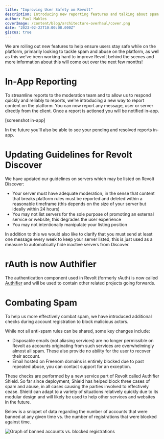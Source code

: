 ```yaml
---
title: "Improving User Safety on Revolt"
description: Introducing new reporting features and talking about spam.
author: Paul Makles
coverImage: /content/blog/architecture-overhaul/cover.png
date: "2023-02-22T10:00:00.000Z"
giscus: true
---
```


We are rolling out new features to help ensure users stay safe while on the platform, primarily looking to tackle spam and abuse on the platform, as well as this we've been working hard to improve Revolt behind the scenes and more information about this will come out over the next few months!

# In-App Reporting

To streamline reports to the moderation team and to allow us to respond quickly and reliably to reports, we're introducing a new way to report content on the platform. You can now report any message, user or server directly from the client. Once a report is actioned you will be notified in-app.

[screenshot in-app]

In the future you'll also be able to see your pending and resolved reports in-app.

# Updating Guidelines for Revolt Discover

We have updated our guidelines on servers which may be listed on Revolt Discover:

-   Your server must have adequate moderation, in the sense that content that breaks platform rules must be reported and deleted within a reasonable timeframe (this depends on the size of your server but ideally within 24 hours)
-   You may not list servers for the sole purpose of promoting an external service or website, this degrades the user experience
-   You may not intentionally manipulate your listing position

In addition to this we would also like to clarify that you must send at least one message every week to keep your server listed, this is just used as a measure to automatically hide inactive servers from Discover.

# rAuth is now Authifier

The authentication component used in Revolt (formerly rAuth) is now called [Authifier](https://github.com/Authifier) and will be used to contain other related projects going forwards.

# Combating Spam

To help us more effectively combat spam, we have introduced additional checks during account registration to block malicious actors.

While not all anti-spam rules can be shared, some key changes include:

-   Disposable emails (not aliasing services) are no longer permissible on Revolt as accounts originating from such services are overwhelmingly almost all spam. These also provide no ability for the user to recover their account.
-   Email hosted on Freenom domains is entirely blocked due to past repeated abuse, you can contact support for an exception.

These checks are performed by a new service part of Revolt called Authifier Shield. So far since deployment, Shield has helped block three cases of spam and abuse, in all cases causing the parties involved to effectively cease. Shield can adapt to a variety of situations relatively quickly due to its modular design and will likely be used to help other services and websites in the future.

Below is a snippet of data regarding the number of accounts that were banned at any given time vs. the number of registrations that were blocked against time.

<img style="margin: auto; display: block;" src="https://autumn.revolt.chat/attachments/RRB2ob0R2FJFsvQTY1NvEaQyTCvHgTHLzJ2J9xg4XL/chart.png" alt="Graph of banned accounts vs. blocked registrations" />
